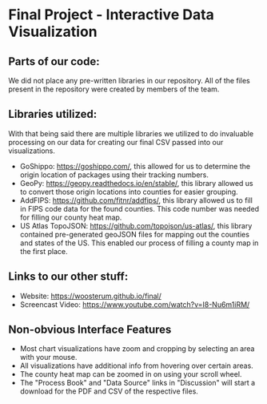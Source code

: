Final Project - Interactive Data Visualization  
===

## Parts of our code:
We did not place any pre-written libraries in our repository. All of the files present in the repository were created by members of the team.

## Libraries utilized:
With that being said there are multiple libraries we utilized to do invaluable processing on our data for creating our final CSV passed into our visualizations.
- GoShippo: https://goshippo.com/, this allowed for us to determine the origin location of packages using their tracking numbers.
- GeoPy: https://geopy.readthedocs.io/en/stable/, this library allowed us to convert those origin locations into counties for easier grouping.
- AddFIPS: https://github.com/fitnr/addfips/, this library allowed us to fill in FIPS code data for the found counties. This code number was needed for filling our county heat map.
- US Atlas TopoJSON: https://github.com/topojson/us-atlas/, this library contained pre-generated geoJSON files for mapping out the counties and states of the US. This enabled our process of filling a county map in the first place.

## Links to our other stuff:
- Website: https://woosterum.github.io/final/
- Screencast Video: https://www.youtube.com/watch?v=I8-Nu6m1iRM/

## Non-obvious Interface Features
- Most chart visualizations have zoom and cropping by selecting an area with your mouse.
- All visualizations have additional info from hovering over certain areas.
- The county heat map can be zoomed in on using your scroll wheel.
- The "Process Book" and "Data Source" links in "Discussion" will start a download for the PDF and CSV of the respective files.
